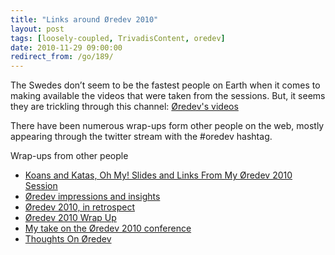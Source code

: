 ```yaml
---
title: "Links around Øredev 2010"
layout: post
tags: [loosely-coupled, TrivadisContent, oredev]
date: 2010-11-29 09:00:00
redirect_from: /go/189/
---
```


The Swedes don’t seem to be the fastest people on Earth when it comes to making available the videos that were taken from the sessions. But, it seems they are trickling through this channel: [Øredev's videos](http://vimeo.com/user2649908/videos)

There have been numerous wrap-ups form other people on the web, mostly appearing through the twitter stream with the #oredev hashtag.

Wrap-ups from other people

*   [Koans and Katas, Oh My! Slides and Links From My Øredev 2010 Session](http://blog.coryfoy.com/2010/11/koans-and-katas-oh-my-slides-and-links-from-my-%C3%B8redev-2010-session/)
*   [Øredev impressions and insights](http://joelabrahamsson.com/entry/oredev-impressions-and-insights)  <li>[Øredev 2010, in retrospect](http://www.diversify.se/blogg/?p=220)  <li>[Øredev 2010 Wrap Up](http://drunkenpm.blogspot.com/2010/11/redev-wrap-up-someone-should-give.html)  <li>[My take on the Øredev 2010 conference](http://elegantcode.com/2010/11/17/my-take-on-the-redev-2010-conference/)  <li>[Thoughts On Øredev](http://www.thekua.com/atwork/2010/11/thoughts-on-%c3%b8redev/)